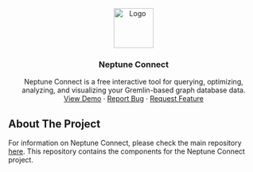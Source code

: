 <div align="center">
  <a href="https://github.com/techvariable/NeptuneConnect">
    <img src="https://neptune-cdn.s3.amazonaws.com/logo.png" alt="Logo" width="80" height="80">
  </a>

  <h3 align="center">Neptune Connect</h3>

  <p align="center">
    Neptune Connect is a free interactive tool for querying, optimizing, analyzing, and visualizing your Gremlin-based graph database data.
    <br />
    <a href="https://github.com/demo-website">View Demo</a>
    ·
    <a href="https://github.com/issues">Report Bug</a>
    ·
    <a href="https://github.com/issues">Request Feature</a>
  </p>
</div>

## About The Project
For information on Neptune Connect, please check the main repository [here](https://github.com/techvariable/NeptuneConnect). This repository contains the components for the Neptune Connect project.
